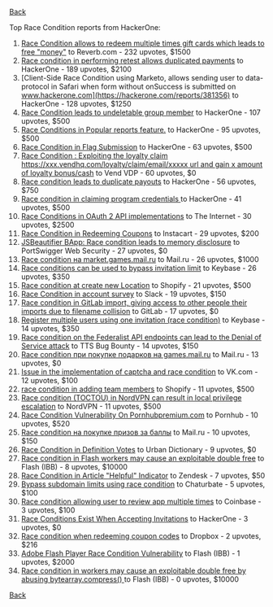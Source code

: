 [Back](../README.md)

Top Race Condition reports from HackerOne:

1. [Race Condition allows to redeem multiple times gift cards which leads to free "money"](https://hackerone.com/reports/759247) to Reverb.com - 232 upvotes, $1500
2. [Race condition in performing retest allows duplicated payments](https://hackerone.com/reports/429026) to HackerOne - 189 upvotes, $2100
3. [Client-Side Race Condition using Marketo, allows sending user to data-protocol in Safari when form without onSuccess is submitted on www.hackerone.com](https://hackerone.com/reports/381356) to HackerOne - 128 upvotes, $1250
4. [Race Condition leads to undeletable group member](https://hackerone.com/reports/604534) to HackerOne - 107 upvotes, $500
5. [Race Conditions in Popular reports feature.](https://hackerone.com/reports/146845) to HackerOne - 95 upvotes, $500
6. [Race Condition in Flag Submission](https://hackerone.com/reports/454949) to HackerOne - 63 upvotes, $500
7. [Race Condition : Exploiting the loyalty claim https://xxx.vendhq.com/loyalty/claim/email/xxxxx url and gain x amount of loyalty bonus/cash](https://hackerone.com/reports/331940) to Vend VDP - 60 upvotes, $0
8. [Race condition leads to duplicate payouts](https://hackerone.com/reports/220445) to HackerOne - 56 upvotes, $750
9. [Race condition in claiming program credentials ](https://hackerone.com/reports/488985) to HackerOne - 41 upvotes, $500
10. [Race Conditions in OAuth 2 API implementations](https://hackerone.com/reports/55140) to The Internet - 30 upvotes, $2500
11. [Race Condition in Redeeming Coupons](https://hackerone.com/reports/157996) to Instacart - 29 upvotes, $200
12. [JSBeautifier BApp: Race condition leads to memory disclosure](https://hackerone.com/reports/187134) to PortSwigger Web Security - 27 upvotes, $0
13. [Race condition на market.games.mail.ru](https://hackerone.com/reports/317557) to Mail.ru - 26 upvotes, $1000
14. [Race conditions can be used to bypass invitation limit](https://hackerone.com/reports/115007) to Keybase - 26 upvotes, $350
15. [Race condition at create new Location](https://hackerone.com/reports/413759) to Shopify - 21 upvotes, $500
16. [Race Condition in account survey](https://hackerone.com/reports/165570) to Slack - 19 upvotes, $150
17. [Race condition in GitLab import, giving access to other people their imports due to filename collision](https://hackerone.com/reports/214028) to GitLab - 17 upvotes, $0
18. [Register multiple users using one invitation (race condition)](https://hackerone.com/reports/148609) to Keybase - 14 upvotes, $350
19. [Race condition on the Federalist API endpoints can lead to the Denial of Service attack](https://hackerone.com/reports/249319) to TTS Bug Bounty - 14 upvotes, $150
20. [Race condition при покупке подарков на games.mail.ru](https://hackerone.com/reports/685432) to Mail.ru - 13 upvotes, $0
21. [Issue in the implementation of captcha and race condition](https://hackerone.com/reports/67562) to VK.com - 12 upvotes, $100
22. [race condition in adding team members](https://hackerone.com/reports/176127) to Shopify - 11 upvotes, $500
23. [Race condition (TOCTOU) in NordVPN can result in local privilege escalation](https://hackerone.com/reports/768110) to NordVPN - 11 upvotes, $500
24. [Race Condition Vulnerability On Pornhubpremium.com](https://hackerone.com/reports/183624) to Pornhub - 10 upvotes, $520
25. [Race condition на покупке призов за баллы](https://hackerone.com/reports/700833) to Mail.ru - 10 upvotes, $150
26. [Race Condition in Definition Votes](https://hackerone.com/reports/152717) to Urban Dictionary - 9 upvotes, $0
27. [Race condition in Flash workers may cause an exploitabl​e double free](https://hackerone.com/reports/37240) to Flash (IBB) - 8 upvotes, $10000
28. [Race Condition in Article "Helpful" Indicator](https://hackerone.com/reports/109485) to Zendesk - 7 upvotes, $50
29. [Bypass subdomain limits using race condition](https://hackerone.com/reports/395351) to Chaturbate - 5 upvotes, $100
30. [Race condition allowing user to review app multiple times](https://hackerone.com/reports/106360) to Coinbase - 3 upvotes, $100
31. [Race Conditions Exist When Accepting Invitations](https://hackerone.com/reports/119354) to HackerOne - 3 upvotes, $0
32. [Race condition when redeeming coupon codes](https://hackerone.com/reports/59179) to Dropbox - 2 upvotes, $216
33. [Adobe Flash Player Race Condition Vulnerability](https://hackerone.com/reports/119657) to Flash (IBB) - 1 upvotes, $2000
34. [Race condition in workers may cause an exploitable double free by abusing bytearray.compress()  ](https://hackerone.com/reports/47227) to Flash (IBB) - 0 upvotes, $10000


[Back](../README.md)
